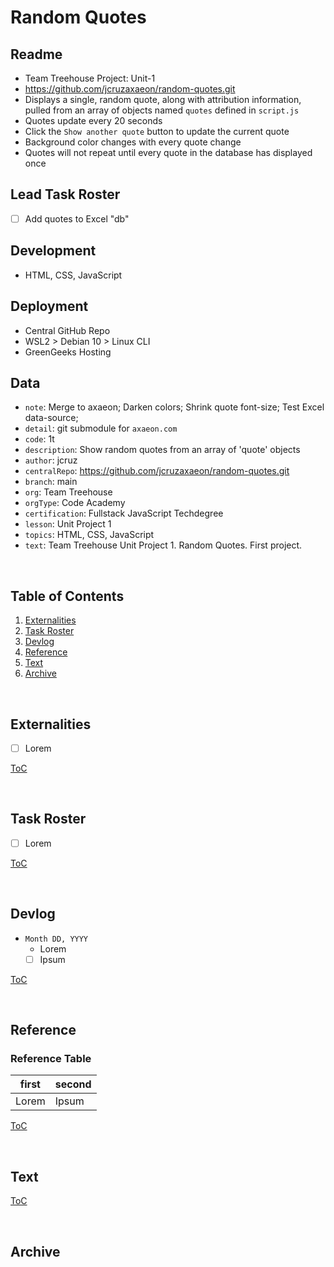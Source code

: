 


# Random Quotes

## Readme
- Team Treehouse Project: Unit-1
- https://github.com/jcruzaxaeon/random-quotes.git
- Displays a single, random quote, along with attribution information, pulled from an array of objects named `quotes` defined in `script.js`
- Quotes update every 20 seconds
- Click the `Show another quote` button to update the current quote
- Background color changes with every quote change
- Quotes will not repeat until every quote in the database has displayed once

## Lead Task Roster
- [ ] Add quotes to Excel "db"

## Development
- HTML, CSS, JavaScript

## Deployment
- Central GitHub Repo
- WSL2 > Debian 10 > Linux CLI
- GreenGeeks Hosting

## Data
- `note`: Merge to axaeon; Darken colors; Shrink quote font-size; Test Excel data-source;
- `detail`: git submodule for `axaeon.com`
- `code`: 1t
- `description`: Show random quotes from an array of 'quote' objects
- `author`: jcruz
- `centralRepo`: https://github.com/jcruzaxaeon/random-quotes.git
- `branch`: main
- `org`: Team Treehouse
- `orgType`: Code Academy
- `certification`: Fullstack JavaScript Techdegree
- `lesson`: Unit Project 1
- `topics`: HTML, CSS, JavaScript
- `text`: Team Treehouse Unit Project 1.  Random Quotes.  First project.

<br>



## Table of Contents
1. [Externalities](#externalities)
1. [Task Roster](#task-roster)
1. [Devlog](#devlog)
1. [Reference](#reference)
1. [Text](#text)
1. [Archive](#archive)

<br>



## Externalities
- [ ] Lorem

[ToC](#table-of-contents)

<br>



## Task Roster
- [ ] Lorem

[ToC](#table-of-contents)

<br>



## Devlog
- `Month DD, YYYY`
   - Lorem
   	- [ ] Ipsum

[ToC](#table-of-contents)

<br>



## Reference

### Reference Table
| first         | second                           |
| ------------- | -------------------------------- |
| Lorem         | Ipsum                            |

[ToC](#table-of-contents)

<br>



## Text

[ToC](#table-of-contents)

<br>



## Archive


